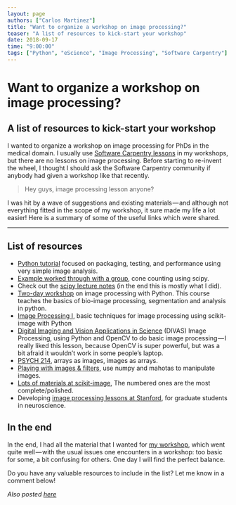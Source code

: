 ```yaml
---
layout: page
authors: ["Carlos Martinez"]
title: "Want to organize a workshop on image processing?"
teaser: "A list of resources to kick-start your workshop"
date: 2018-09-17
time: "9:00:00"
tags: ["Python", "eScience", "Image Processing", "Software Carpentry"]
---
```

# Want to organize a workshop on image processing?
## A list of resources to kick-start your workshop

I wanted to organize a workshop on image processing for PhDs in the medical domain. I usually use [Software Carpentry lessons](https://software-carpentry.org/lessons/) in my workshops, but there are no lessons on image processing. Before starting to re-invent the wheel, I thought I should ask the Software Carpentry community if anybody had given a workshop like that recently.


> Hey guys, image processing lesson anyone?

I was hit by a wave of suggestions and existing materials — and although not everything fitted in the scope of my workshop, it sure made my life a lot easier! Here is a summary of some of the useful links which were shared.

***

## List of resources

 - [Python tutorial](https://python-102.readthedocs.io/en/latest/) focused on packaging, testing, and  performance using very simple image analysis.
 - [Example worked through with a group](https://github.com/tomwright01/imp-parallel), cone counting using scipy.
 - Check out the [scipy lecture notes](https://www.scipy-lectures.org/) (in the end this is mostly what I did).
 - [Two-day workshop](https://git.embl.de/grp-bio-it/python-workshop-image-processing) on image processing with Python. This course teaches the basics of bio-image processing, segmentation and analysis in python.
 - [Image Processing I](http://bi1x.caltech.edu/2016/handouts/image_processing_1.html), basic techniques for image processing using scikit-image with Python
 - [Digital Imaging and Vision Applications in Science](https://mmeysenburg.github.io/image-processing/) (DIVAS) Image Processing, using Python and OpenCV to do basic image processing — I really liked this lesson, because OpenCV is super powerful, but was a bit afraid it wouldn’t work in some people’s laptop.
 - [PSYCH 214](https://bic-berkeley.github.io/psych-214-fall-2016/arrays_and_images.html), arrays as images, images as arrays.
 - [Playing with images & filters](https://github.com/luispedro/python-image-tutorial), use numpy and mahotas to manipulate images.
 - [Lots of materials at scikit-image](https://github.com/scikit-image/skimage-tutorials/tree/master/lectures), The numbered ones are the most complete/polished.
 - Developing [image processing lessons at Stanford](https://github.com/DataLucence/images), for graduate students in neuroscience.

## In the end
In the end, I had all the material that I wanted for [my workshop](https://escience-academy.github.io/2018-08-29-BQMinded/material/ImageProcessing.pdf), which went quite well — with the usual issues one encounters in a workshop: too basic for some, a bit confusing for others. One day I will find the perfect balance.

Do you have any valuable resources to include in the list? Let me know in a comment below!

*Also posted [here](https://blog.esciencecenter.nl/want-to-organize-a-workshop-on-image-processing-5727d2347de2)*
